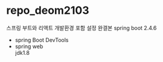 # repo_deom2103
스프링 부트와 리액트 개발환경 포함 설정 완결본
spring boot 2.4.6
- spring Boot DevTools
- spring web <br>
jdk1.8


